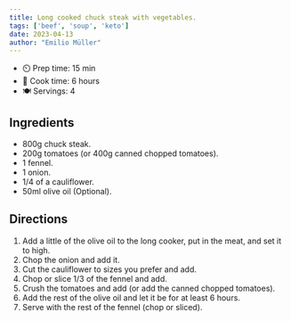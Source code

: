 ```yaml
---
title: Long cooked chuck steak with vegetables.
tags: ['beef', 'soup', 'keto']
date: 2023-04-13
author: "Emilio Müller"
---
```


- ⏲️ Prep time: 15 min
- 🍳 Cook time: 6 hours
- 🍽️ Servings: 4

## Ingredients

- 800g chuck steak.
- 200g tomatoes (or 400g canned chopped tomatoes).
- 1 fennel.
- 1 onion.
- 1/4 of a cauliflower.
- 50ml olive oil (Optional).

## Directions

1. Add a little of the olive oil to the long cooker, put in the meat, and set it to high. 
2. Chop the onion and add it.
3. Cut the cauliflower to sizes you prefer and add.
4. Chop or slice 1/3 of the fennel and add.
5. Crush the tomatoes and add (or add the canned chopped tomatoes).
6. Add the rest of the olive oil and let it be for at least 6 hours.
7. Serve with the rest of the fennel (chop or sliced).
